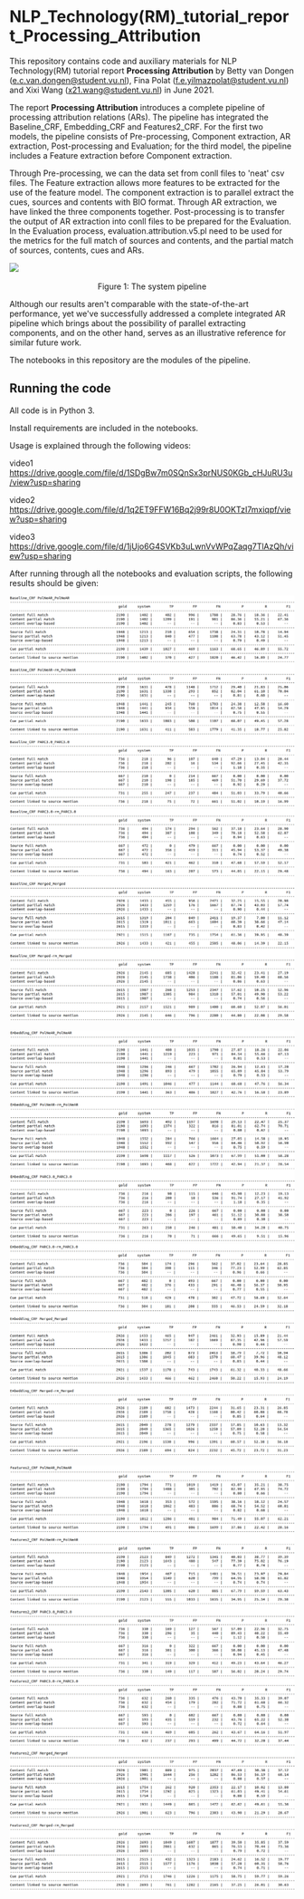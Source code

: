 # NLP_Technology(RM)_tutorial_report_Processing_Attribution

This repository contains code and auxiliary materials for NLP Technology(RM) tutorial report **Processing Attribution** by Betty van Dongen (e.c.van.dongen@student.vu.nl), Fina Polat (f.e.yilmazpolat@student.vu.nl) and Xixi Wang (x21.wang@student.vu.nl) in June 2021.

The report **Processing Attribution** introduces a complete pipeline of processing attribution relations (ARs). The pipeline has integrated the Baseline_CRF,  Embedding_CRF and Features2_CRF. For the first two models, the pipeline consists of Pre-processing, Component extraction, AR extraction, Post-processing and Evaluation; for the third model, the pipeline includes a Feature extraction before Component extraction.

Through Pre-processing, we can the data set from conll files to 'neat' csv files. The Feature extraction allows more features to be extracted for the use of the feature model. The component extraction is to parallel extract the cues, sources and contents with BIO format. Through AR extraction, we have linked the three components together. Post-processing is to transfer the output of AR extraction into conll files to be prepared for the Evaluation. In the Evaluation process, evaluation.attribution.v5.pl need to be used for the metrics for the full match of sources and contents, and the partial match of sources, contents, cues and ARs.

<img src = "images/pipeline_NLPtutorial_1.png">
</p>
<p align = "center">
Figure 1: The system pipeline
</p>

Although our results aren't comparable with the state-of-the-art performance, yet we've successfully addressed a complete integrated AR pipeline which brings about the possibility of parallel extracting components, and on the other hand, serves as an illustrative reference for similar future work.

The notebooks in this repository are the modules of the pipeline.

## Running the code

All code is in Python 3.

Install requirements are included in the notebooks.

Usage is explained through the following videos:

video1 https://drive.google.com/file/d/1SDgBw7m0SQnSx3prNUS0KGb_cHJuRU3u/view?usp=sharing

video2 https://drive.google.com/file/d/1q2ET9FFW16Bq2j99r8U0OKTzI7mxiqpf/view?usp=sharing

video3 https://drive.google.com/file/d/1jUjo6G4SVKb3uLwnVvWPqZaqg7TlAzQh/view?usp=sharing

After running through all the notebooks and evaluation scripts, the following results should be given:

![](images/Baseline_1_3.png)
![](images/Baseline_4_6.png)




![](images/Embedding_1_3.png)
![](images/Embedding_4_6.png)




![](images/Features2_1_3.png)
![](images/Features2_4_6.png)


